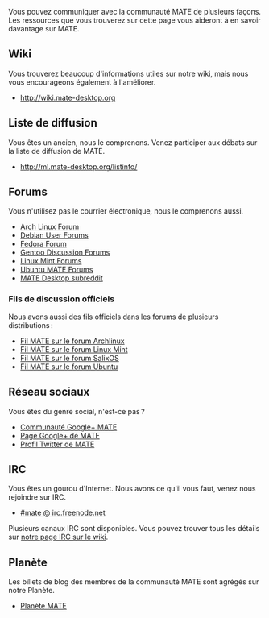<!--
.. link:
.. description:
.. tags: Mailing List,Forums,Wiki,IRC,Planet
.. date: 2011-12-05 07:14:07
.. title: Communauté
.. slug: community
-->

Vous pouvez communiquer avec la communauté MATE de plusieurs façons. Les
ressources que vous trouverez sur cette page vous aideront à en savoir
davantage sur MATE.

## Wiki

Vous trouverez beaucoup d'informations utiles sur notre wiki, mais nous vous
encourageons également à l'améliorer.

  * <http://wiki.mate-desktop.org>

## Liste de diffusion

Vous êtes un ancien, nous le comprenons. Venez participer aux débats sur la
liste de diffusion de MATE.

  * <http://ml.mate-desktop.org/listinfo/>

## Forums

Vous n'utilisez pas le courrier électronique, nous le comprenons aussi.

  * [Arch Linux Forum](https://bbs.archlinux.org/)
  * [Debian User Forums](http://forums.debian.net/)
  * [Fedora Forum](http://fedoraforum.org/)
  * [Gentoo Discussion Forums](https://forums.gentoo.org/)
  * [Linux Mint Forums](http://forums.linuxmint.com/)
  * [Ubuntu MATE Forums](https://ubuntu-mate.community)
  * [MATE Desktop subreddit](https://www.reddit.com/r/MATEDesktop)
  
### Fils de discussion officiels

Nous avons aussi des fils officiels dans les forums de plusieurs
distributions :

  * [Fil MATE sur le forum Archlinux](https://bbs.archlinux.org/viewtopic.php?id=121162&p=1)
  * [Fil MATE sur le forum Linux Mint](http://forums.linuxmint.com/viewtopic.php?t=86481)
  * [Fil MATE sur le forum SalixOS](http://www.salixos.org/forum/viewtopic.php?f=17&t=3371)
  * [Fil MATE sur le forum Ubuntu](http://ubuntuforums.org/showthread.php?p=11333073)

## Réseau sociaux

Vous êtes du genre social, n'est-ce pas ?

  * [Communauté Google+ MATE](https://plus.google.com/u/0/communities/103904770310171205536)
  * [Page Google+ de MATE](https://plus.google.com/105251070079435964338/)
  * [Profil Twitter de MATE](https://twitter.com/mate_desktop) 

## IRC

Vous êtes un gourou d'Internet. Nous avons ce qu'il vous faut, venez nous 
rejoindre sur IRC.

  * [#mate @ irc.freenode.net](https://webchat.freenode.net/?channels=#mate)

Plusieurs canaux IRC sont disponibles. Vous pouvez trouver tous les détails
sur [notre page IRC sur le wiki](http://wiki.mate-desktop.org/irc).

## Planète

Les billets de blog des membres de la communauté MATE sont agrégés sur
notre Planète.

  * [Planète MATE](http://planet.mate-desktop.org)

